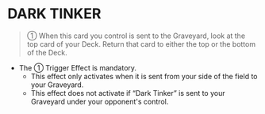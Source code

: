 
# DARK TINKER  
> ① When this card you control is sent to the Graveyard, look at the top card of your Deck. Return that card to either the top or the bottom of the Deck.

*   The ① Trigger Effect is mandatory.
    *   This effect only activates when it is sent from your side of the field to your Graveyard.
    *   This effect does not activate if “Dark Tinker” is sent to your Graveyard under your opponent's control.

  